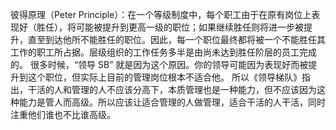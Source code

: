 彼得原理（Peter Principle）：在一个等级制度中，每个职工由于在原有岗位上表现好（胜任），将可能被提升到更高一级的职位；如果继续胜任则将进一步被提升，直至到达他所不能胜任的职位。因此，每一个职位最终都将被一个不能胜任其工作的职工所占据。层级组织的工作任务多半是由尚未达到胜任阶层的员工完成的。
很多时候，“领导 SB” 就是因为这个原因。你的领导可能因为表现好而被提升到这个职位，但实际上目前的管理岗位根本不适合他。
所以《领导梯队》指出，干活的人和管理的人不应该分高下，本质管理也是一种能力，但不应该因为这种能力是管人而高级。所以应该让适合管理的人做管理，适合干活的人干活，同时注重他们谁也不比谁高级。